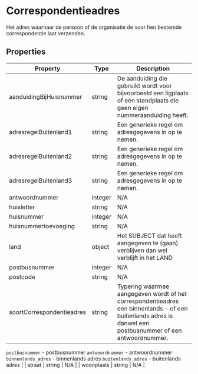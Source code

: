 # Correspondentieadres

Het adres waarnaar de persoon of de organisatie de voor hen bestemde correspondentie laat verzenden.

## Properties

| Property | Type | Description |
|----------|------|-------------|
| aanduidingBijHuisnummer | string | De aanduiding die gebruikt wordt voor bijvoorbeeld een ligplaats of een standplaats die geen eigen nummeraanduiding heeft. |
| adresregelBuitenland1 | string | Een generieke regel om adresgegevens in op te nemen. |
| adresregelBuitenland2 | string | Een generieke regel om adresgegevens in op te nemen. |
| adresregelBuitenland3 | string | Een generieke regel om adresgegevens in op te nemen. |
| antwoordnummer | integer | N/A |
| huisletter | string | N/A |
| huisnummer | integer | N/A |
| huisnummertoevoeging | string | N/A |
| land | object | Het SUBJECT dat heeft aangegeven te (gaan) verblijven dan wel verblijft in het LAND |
| postbusnummer | integer | N/A |
| postcode | string | N/A |
| soortCorrespondentieadres | string | Typering waarmee aangegeven wordt of het correspondentieadres een binnenlands - of een buitenlands adres is danwel een postbusnummer of een antwoordnummer.

`postbusnummer` - postbusnummer
`antwoordnummer` - antwoordnummer
`binnenlands_adres` - binnenlands adres
`buitenlands_adres` - buitenlands adres |
| straat | string | N/A |
| woonplaats | string | N/A |
